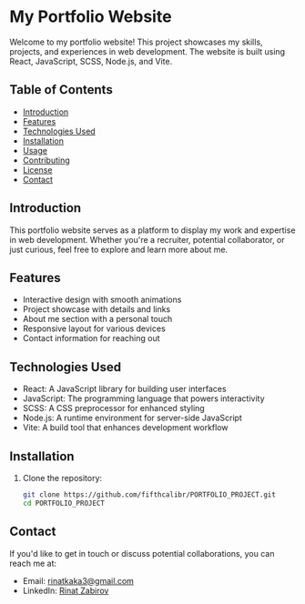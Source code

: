 # My Portfolio Website

Welcome to my portfolio website! This project showcases my skills, projects, and experiences in web development. The website is built using React, JavaScript, SCSS, Node.js, and Vite.

## Table of Contents

- [Introduction](#introduction)
- [Features](#features)
- [Technologies Used](#technologies-used)
- [Installation](#installation)
- [Usage](#usage)
- [Contributing](#contributing)
- [License](#license)
- [Contact](#contact)

## Introduction

This portfolio website serves as a platform to display my work and expertise in web development. Whether you're a recruiter, potential collaborator, or just curious, feel free to explore and learn more about me.

## Features

- Interactive design with smooth animations
- Project showcase with details and links
- About me section with a personal touch
- Responsive layout for various devices
- Contact information for reaching out

## Technologies Used

- React: A JavaScript library for building user interfaces
- JavaScript: The programming language that powers interactivity
- SCSS: A CSS preprocessor for enhanced styling
- Node.js: A runtime environment for server-side JavaScript
- Vite: A build tool that enhances development workflow

## Installation

1. Clone the repository:

   ```bash
   git clone https://github.com/fifthcalibr/PORTFOLIO_PROJECT.git
   cd PORTFOLIO_PROJECT

## Contact

If you'd like to get in touch or discuss potential collaborations, you can reach me at:

* Email: rinatkaka3@gmail.com
* LinkedIn: [Rinat Zabirov](https://www.linkedin.com/in/rinat-zabirov-316740226/)
